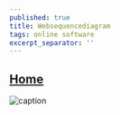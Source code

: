 ```yaml
---
published: true
title: Websequencediagram
tags: online software
excerpt_separator: ''
---
```

## [Home](https://www.websequencediagrams.com/?lz=CkEtPkI6IHRleHQK&s=napkin)

![caption](https://www.websequencediagrams.com/cgi-bin/cdraw?lz=CkEtPkI6IHRleHQK&s=napkin)

